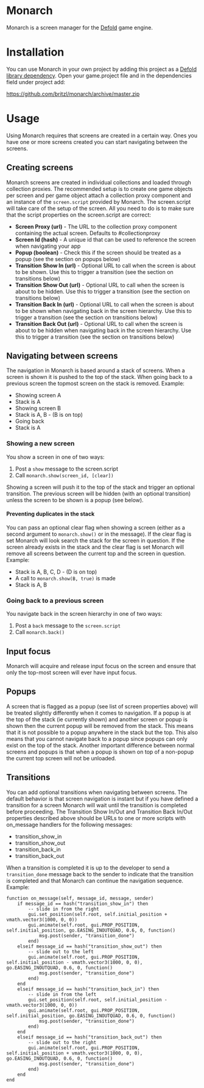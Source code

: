 # Monarch
Monarch is a screen manager for the [Defold](https://www.defold.com) game engine.

# Installation
You can use Monarch in your own project by adding this project as a [Defold library dependency](http://www.defold.com/manuals/libraries/). Open your game.project file and in the dependencies field under project add:

https://github.com/britzl/monarch/archive/master.zip

# Usage
Using Monarch requires that screens are created in a certain way. Ones you have one or more screens created you can start navigating between the screens.

## Creating screens
Monarch screens are created in individual collections and loaded through collection proxies. The recommended setup is to create one game objects per screen and per game object attach a collection proxy component and an instance of the ````screen.script```` provided by Monarch. The screen.script will take care of the setup of the screen. All you need to do is to make sure that the script properties on the screen.script are correct:

* **Screen Proxy (url)** - The URL to the collection proxy component containing the actual screen. Defaults to #collectionproxy
* **Screen Id (hash)** - A unique id that can be used to reference the screen when navigating your app
* **Popup (boolean)** - Check this if the screen should be treated as a popup (see the section on popups below)
* **Transition Show In (url)** - Optional URL to call when the screen is about to be shown. Use this to trigger a transition (see the section on transitions below)
* **Transition Show Out (url)** - Optional URL to call when the screen is about to be hidden. Use this to trigger a transition (see the section on transitions below)
* **Transition Back In (url)** - Optional URL to call when the screen is about to be shown when navigating back in the screen hierarchy. Use this to trigger a transition (see the section on transitions below)
* **Transition Back Out (url)** - Optional URL to call when the screen is about to be hidden when navigating back in the screen hierarchy. Use this to trigger a transition (see the section on transitions below)


## Navigating between screens
The navigation in Monarch is based around a stack of screens. When a screen is shown it is pushed to the top of the stack. When going back to a previous screen the topmost screen on the stack is removed. Example:

* Showing screen A
* Stack is A
* Showing screen B
* Stack is A, B - (B is on top)
* Going back
* Stack is A

### Showing a new screen
You show a screen in one of two ways:

1. Post a ````show```` message to the screen.script
2. Call ````monarch.show(screen_id, [clear])````

Showing a screen will push it to the top of the stack and trigger an optional transition. The previous screen will be hidden (with an optional transition) unless the screen to be shown is a popup (see below).

#### Preventing duplicates in the stack
You can pass an optional clear flag when showing a screen (either as a second argument to ````monarch.show()```` or in the message). If the clear flag is set Monarch will look search the stack for the screen in question. If the screen already exists in the stack and the clear flag is set Monarch will remove all screens between the current top and the screen in question. Example:

* Stack is A, B, C, D - (D is on top)
* A call to ````monarch.show(B, true)```` is made
* Stack is A, B

### Going back to a previous screen
You navigate back in the screen hierarchy in one of two ways:

1. Post a ````back```` message to the ````screen.script````
2. Call ````monarch.back()````


## Input focus
Monarch will acquire and release input focus on the screen and ensure that only the top-most screen will ever have input focus.

## Popups
A screen that is flagged as a popup (see list of screen properties above) will be treated slightly differently when it comes to navigation. If a popup is at the top of the stack (ie currently shown) and another screen or popup is shown then the current popup will be removed from the stack. This means that it is not possible to a popup anywhere in the stack but the top. This also means that you cannot navigate back to a popup since popups can only exist on the top of the stack. Another important difference between normal screens and popups is that when a popup is shown on top of a non-popup the current top screen will not be unloaded.

## Transitions
You can add optional transitions when navigating between screens. The default behavior is that screen navigation is instant but if you have defined a transition for a screen Monarch will wait until the transition is completed before proceeding. The Transition Show In/Out and Transition Back In/Out properties described above should be URLs to one or more scripts with on_message handlers for the following messages:

* transition_show_in
* transition_show_out
* transition_back_in
* transition_back_out

When a transition is completed it is up to the developer to send a ````transition_done```` message back to the sender to indicate that the transition is completed and that Monarch can continue the navigation sequence. Example:

	function on_message(self, message_id, message, sender)
		if message_id == hash("transition_show_in") then
			-- slide in from the right
			gui.set_position(self.root, self.initial_position + vmath.vector3(1000, 0, 0))
			gui.animate(self.root, gui.PROP_POSITION, self.initial_position, go.EASING_INOUTQUAD, 0.6, 0, function()
				msg.post(sender, "transition_done")
			end)
		elseif message_id == hash("transition_show_out") then
			-- slide out to the left
			gui.animate(self.root, gui.PROP_POSITION, self.initial_position - vmath.vector3(1000, 0, 0), go.EASING_INOUTQUAD, 0.6, 0, function()
				msg.post(sender, "transition_done")
			end)
		end
		elseif message_id == hash("transition_back_in") then
			-- slide in from the left
			gui.set_position(self.root, self.initial_position - vmath.vector3(1000, 0, 0))
			gui.animate(self.root, gui.PROP_POSITION, self.initial_position, go.EASING_INOUTQUAD, 0.6, 0, function()
				msg.post(sender, "transition_done")
			end)
		end
		elseif message_id == hash("transition_back_out") then
			-- slide out to the right
			gui.animate(self.root, gui.PROP_POSITION, self.initial_position + vmath.vector3(1000, 0, 0), go.EASING_INOUTQUAD, 0.6, 0, function()
				msg.post(sender, "transition_done")
			end)
		end
	end
